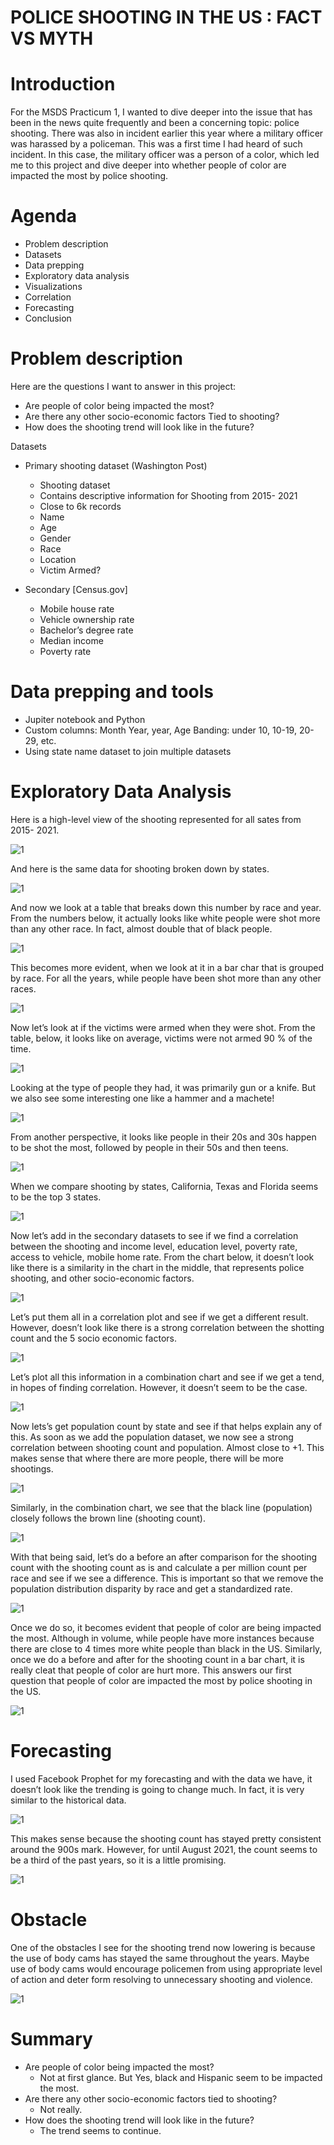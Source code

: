# POLICE SHOOTING IN THE US : FACT VS MYTH

# Introduction
For the MSDS Practicum 1, I wanted to dive deeper into the issue that has been in the news quite frequently and been a concerning topic: police shooting. There was also in incident earlier this year where a military officer was harassed by a policeman. This was a first time I had heard of such incident. In this case, the military officer was a person of a color, which led me to this project and dive deeper into whether people of color are impacted the most by police shooting.

# Agenda
- Problem description
- Datasets
- Data prepping
- Exploratory data analysis
- Visualizations
- Correlation
- Forecasting
- Conclusion

# Problem description
Here are the questions I want to answer in this project:
- Are people of color being impacted the most?
- Are there any other socio-economic factors Tied to shooting?
- How does the shooting trend will look like in the future?

Datasets
- Primary shooting dataset (Washington Post)
  - Shooting dataset
  - Contains descriptive information for Shooting from 2015- 2021
  - Close to 6k records
  - Name
  - Age
  - Gender
  - Race
  - Location
  - Victim Armed?

- Secondary [Census.gov]
  - Mobile house rate
  - Vehicle ownership rate
  - Bachelor’s degree rate
  - Median income
  - Poverty rate

# Data prepping and tools
- Jupiter notebook and Python
- Custom columns: Month Year, year, Age Banding: under 10, 10-19, 20-29, etc.
- Using state name dataset to join multiple datasets

# Exploratory Data Analysis
Here is a high-level view of the shooting represented for all sates from 2015- 2021.

![1](https://github.com/biplobgauli/MSDS692/blob/main/1%20Scatter%20plot.png)

And here is the same data for shooting broken down by states.

![1](https://github.com/biplobgauli/MSDS692/blob/main/2%20count%20by%20state.png)

And now we look at a table that breaks down this number by race and year. From the numbers below, it actually looks like white people were shot more than any other race. In fact, almost double that of black people.

![1](https://github.com/biplobgauli/MSDS692/blob/main/3%20count%20by%20race%20and%20year%20table.png)

This becomes more evident, when we look at it in a bar char that is grouped by race. For all the years, while people have been shot more than any other races.

![1](https://github.com/biplobgauli/MSDS692/blob/main/4%20bar%20chart%20by%20race%20and%20year.png)

Now let’s look at if the victims were armed when they were shot. From the table, below, it looks like on average, victims were not armed 90 % of the time.

![1](https://github.com/biplobgauli/MSDS692/blob/main/5%20Victims%20armed.png)

Looking at the type of people they had, it was primarily gun or a knife. But we also see some interesting one like a hammer and a machete!

![1](https://github.com/biplobgauli/MSDS692/blob/main/6%20weapon%20cloud.png)

From another perspective, it looks like people in their 20s and 30s happen to be shot the most, followed by people in their 50s and then teens.

![1](https://github.com/biplobgauli/MSDS692/blob/main/7%20age%20band.PNG)

When we compare shooting by states, California, Texas and Florida seems to be the top 3 states.

![1](https://github.com/biplobgauli/MSDS692/blob/main/7%20top%2010%20states.PNG)

Now let’s add in the secondary datasets to see if we find a correlation between the shooting and income level, education level, poverty rate, access to vehicle, mobile home rate. From the chart below, it doesn’t look like there is a similarity in the chart in the middle, that represents police shooting, and other socio-economic factors.

![1](https://github.com/biplobgauli/MSDS692/blob/main/8%20compare%20maps.PNG)

Let’s put them all in a correlation plot and see if we get a different result. However, doesn’t look like there is a strong correlation between the shotting count and the 5 socio economic factors.

![1](https://github.com/biplobgauli/MSDS692/blob/main/9%20corr.PNG)

Let’s plot all this information in a combination chart and see if we get a tend, in hopes of finding correlation. However, it doesn’t seem to be the case.

![1](https://github.com/biplobgauli/MSDS692/blob/main/10%20combo%20chart.PNG)

Now lets’s get population count by state and see if that helps explain any of this. As soon as we add the population dataset, we now see a strong correlation between shooting count and population. Almost close to +1. This makes sense that where there are more people, there will be more shootings.

![1](https://github.com/biplobgauli/MSDS692/blob/main/11%20corr%202.PNG)

Similarly, in the combination chart, we see that the black line (population) closely follows the brown line (shooting count).

![1](https://github.com/biplobgauli/MSDS692/blob/main/12%20combo%202.PNG)

With that being said, let’s do a before an after comparison for the shooting count with the shooting count as is and calculate a per million count per race and see if we see a difference. This is important so that we remove the population distribution disparity by race and get a standardized rate.

![1](https://github.com/biplobgauli/MSDS692/blob/main/13%20compare%20table.PNG)

Once we do so, it becomes evident that people of color are being impacted the most. Although in volume, while people have more instances because there are close to 4 times more white people than black in the US.
Similarly, once we do a before and after for the shooting count in a bar chart, it is really cleat that people of color are hurt more. This answers our first question that people of color are impacted the most by police shooting in the US.

![1](https://github.com/biplobgauli/MSDS692/blob/main/14%20compare%20bar.PNG)

# Forecasting
I used Facebook Prophet for my forecasting and with the data we have, it doesn’t look like the trending is going to change much. In fact, it is very similar to the historical data.

![1](https://github.com/biplobgauli/MSDS692/blob/main/15%20prophet.PNG)

This makes sense because the shooting count has stayed pretty consistent around the 900s mark. However, for until August 2021, the count seems to be a third of the past years, so it is a little promising. 

![1](https://github.com/biplobgauli/MSDS692/blob/main/16%20historical%20trend.PNG)

# Obstacle
One of the obstacles I see for the shooting trend now lowering is because the use of body cams has stayed the same throughout the years. Maybe use of body cams would encourage policemen from using appropriate level of action and deter form resolving to unnecessary shooting and violence.

![1](https://github.com/biplobgauli/MSDS692/blob/main/18%20obstacle.PNG)

# Summary
- Are people of color being impacted the most?
  - Not at first glance. But Yes, black and Hispanic seem to be impacted the most.
- Are there any other socio-economic factors tied to shooting?
  - Not really.
- How does the shooting trend will look like in the future?
  - The trend seems to continue.










